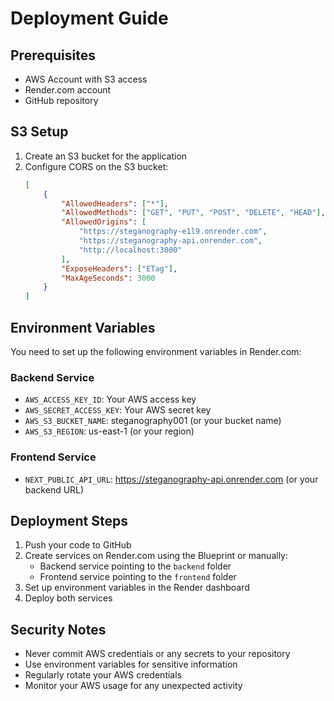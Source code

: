# Deployment Guide

## Prerequisites

- AWS Account with S3 access
- Render.com account
- GitHub repository

## S3 Setup

1. Create an S3 bucket for the application
2. Configure CORS on the S3 bucket:
   ```json
   [
       {
           "AllowedHeaders": ["*"],
           "AllowedMethods": ["GET", "PUT", "POST", "DELETE", "HEAD"],
           "AllowedOrigins": [
               "https://steganography-e1l9.onrender.com",
               "https://steganography-api.onrender.com",
               "http://localhost:3000"
           ],
           "ExposeHeaders": ["ETag"],
           "MaxAgeSeconds": 3000
       }
   ]
   ```

## Environment Variables

You need to set up the following environment variables in Render.com:

### Backend Service

- `AWS_ACCESS_KEY_ID`: Your AWS access key
- `AWS_SECRET_ACCESS_KEY`: Your AWS secret key
- `AWS_S3_BUCKET_NAME`: steganography001 (or your bucket name)
- `AWS_S3_REGION`: us-east-1 (or your region)

### Frontend Service

- `NEXT_PUBLIC_API_URL`: https://steganography-api.onrender.com (or your backend URL)

## Deployment Steps

1. Push your code to GitHub
2. Create services on Render.com using the Blueprint or manually:
   - Backend service pointing to the `backend` folder
   - Frontend service pointing to the `frontend` folder
3. Set up environment variables in the Render dashboard
4. Deploy both services

## Security Notes

- Never commit AWS credentials or any secrets to your repository
- Use environment variables for sensitive information
- Regularly rotate your AWS credentials
- Monitor your AWS usage for any unexpected activity
